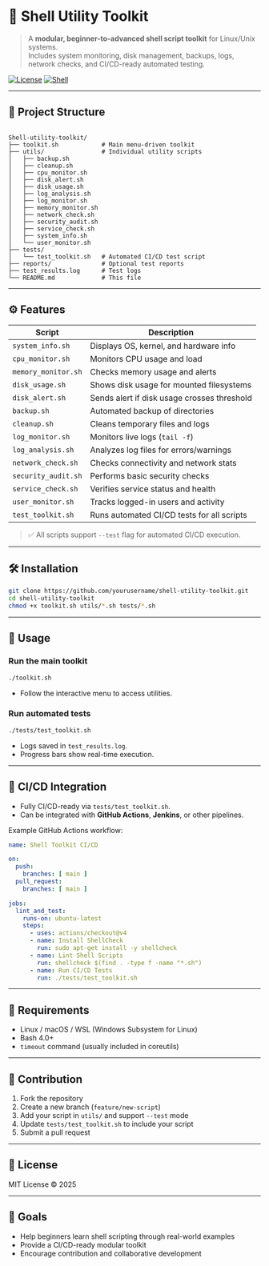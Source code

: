 # 🐚 Shell Utility Toolkit

> A **modular, beginner-to-advanced shell script toolkit** for Linux/Unix systems.  
> Includes system monitoring, disk management, backups, logs, network checks, and CI/CD-ready automated testing.

[![License](https://img.shields.io/badge/license-MIT-blue)](LICENSE)
[![Shell](https://img.shields.io/badge/Shell-Bash-informational)](https://www.gnu.org/software/bash/)

---

## 📂 Project Structure

```

Shell-utility-toolkit/
├── toolkit.sh            # Main menu-driven toolkit
├── utils/                # Individual utility scripts
│   ├── backup.sh
│   ├── cleanup.sh
│   ├── cpu_monitor.sh
│   ├── disk_alert.sh
│   ├── disk_usage.sh
│   ├── log_analysis.sh
│   ├── log_monitor.sh
│   ├── memory_monitor.sh
│   ├── network_check.sh
│   ├── security_audit.sh
│   ├── service_check.sh
│   ├── system_info.sh
│   └── user_monitor.sh
├── tests/
│   └── test_toolkit.sh   # Automated CI/CD test script
├── reports/              # Optional test reports
├── test_results.log      # Test logs
└── README.md             # This file

````

---

## ⚙️ Features

| Script | Description |
|--------|-------------|
| `system_info.sh` | Displays OS, kernel, and hardware info |
| `cpu_monitor.sh` | Monitors CPU usage and load |
| `memory_monitor.sh` | Checks memory usage and alerts |
| `disk_usage.sh` | Shows disk usage for mounted filesystems |
| `disk_alert.sh` | Sends alert if disk usage crosses threshold |
| `backup.sh` | Automated backup of directories |
| `cleanup.sh` | Cleans temporary files and logs |
| `log_monitor.sh` | Monitors live logs (`tail -f`) |
| `log_analysis.sh` | Analyzes log files for errors/warnings |
| `network_check.sh` | Checks connectivity and network stats |
| `security_audit.sh` | Performs basic security checks |
| `service_check.sh` | Verifies service status and health |
| `user_monitor.sh` | Tracks logged-in users and activity |
| `test_toolkit.sh` | Runs automated CI/CD tests for all scripts |

> ✅ All scripts support `--test` flag for automated CI/CD execution.

---

## 🛠 Installation

```bash
git clone https://github.com/yourusername/shell-utility-toolkit.git
cd shell-utility-toolkit
chmod +x toolkit.sh utils/*.sh tests/*.sh
````

---

## 🚀 Usage

### Run the main toolkit

```bash
./toolkit.sh
```

* Follow the interactive menu to access utilities.

### Run automated tests

```bash
./tests/test_toolkit.sh
```

* Logs saved in `test_results.log`.
* Progress bars show real-time execution.

---

## 🔧 CI/CD Integration

* Fully CI/CD-ready via `tests/test_toolkit.sh`.
* Can be integrated with **GitHub Actions**, **Jenkins**, or other pipelines.

Example GitHub Actions workflow:

```yaml
name: Shell Toolkit CI/CD

on:
  push:
    branches: [ main ]
  pull_request:
    branches: [ main ]

jobs:
  lint_and_test:
    runs-on: ubuntu-latest
    steps:
      - uses: actions/checkout@v4
      - name: Install ShellCheck
        run: sudo apt-get install -y shellcheck
      - name: Lint Shell Scripts
        run: shellcheck $(find . -type f -name "*.sh")
      - name: Run CI/CD Tests
        run: ./tests/test_toolkit.sh
```

---

## 📖 Requirements

* Linux / macOS / WSL (Windows Subsystem for Linux)
* Bash 4.0+
* `timeout` command (usually included in coreutils)

---

## 📝 Contribution

1. Fork the repository
2. Create a new branch (`feature/new-script`)
3. Add your script in `utils/` and support `--test` mode
4. Update `tests/test_toolkit.sh` to include your script
5. Submit a pull request

---

## 📜 License

MIT License © 2025

---

## 🎯 Goals

* Help beginners learn shell scripting through real-world examples
* Provide a CI/CD-ready modular toolkit
* Encourage contribution and collaborative development

